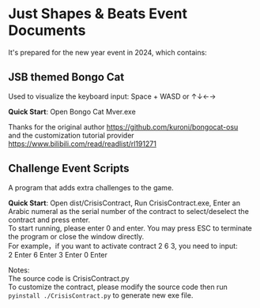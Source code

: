 
# Just Shapes & Beats Event Documents

It's prepared for the new year event in 2024, which contains:

## JSB themed Bongo Cat
Used to visualize the keyboard input: Space + WASD or ↑↓←→

**Quick Start**: Open Bongo Cat Mver.exe

Thanks for the original author https://github.com/kuroni/bongocat-osu \
and the customization tutorial provider https://www.bilibili.com/read/readlist/rl191271

## Challenge Event Scripts
A program that adds extra challenges to the game.

**Quick Start**: Open dist/CrisisContract, Run CrisisContract.exe, Enter an Arabic numeral as the serial number of the contract to select/deselect the contract and press enter.\
To start running, please enter 0 and enter. You may press ESC to terminate the program or close the window directly.\
For example，if you want to activate contract 2 6 3, you need to input:\
2 Enter 6 Enter 3 Enter 0 Enter

Notes:\
The source code is CrisisContract.py\
To customize the contract, please modify the source code then run `pyinstall ./CrisisContract.py` to generate new exe file.